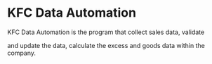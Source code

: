 # KFC Data Automation
KFC Data Automation is the program that collect sales data, validate

and update the data, calculate the excess and goods data within the company.

